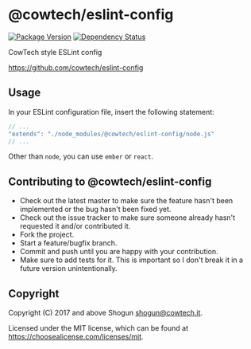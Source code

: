 # @cowtech/eslint-config

[![Package Version](https://img.shields.io/npm/v/@cowtech/eslint-config.svg)](https://npmjs.com/package/@cowtech/eslint-config)
[![Dependency Status](https://img.shields.io/gemnasium/github.com/cowtech/eslint-config.svg)](https://gemnasium.com/github.com/cowtech/eslint-config)

CowTech style ESLint config

https://github.com/cowtech/eslint-config

## Usage

In your ESLint configuration file, insert the following statement:

```javascript
// ...
"extends": "./node_modules/@cowtech/eslint-config/node.js"
// ...
```

Other than `node`, you can use `ember` or `react`.

## Contributing to @cowtech/eslint-config

* Check out the latest master to make sure the feature hasn't been implemented or the bug hasn't been fixed yet.
* Check out the issue tracker to make sure someone already hasn't requested it and/or contributed it.
* Fork the project.
* Start a feature/bugfix branch.
* Commit and push until you are happy with your contribution.
* Make sure to add tests for it. This is important so I don't break it in a future version unintentionally.

## Copyright

Copyright (C) 2017 and above Shogun <shogun@cowtech.it>.

Licensed under the MIT license, which can be found at https://choosealicense.com/licenses/mit.
